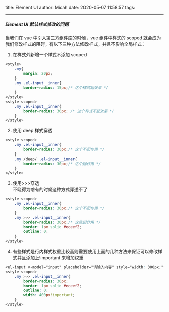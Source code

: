 title: Element UI
author: Micah
date: 2020-05-07 11:58:57
tags:

---

##### Element UI 默认样式修改的问题

当我们在 vue 中引入第三方组件库的时候，vue 组件中样式的 scoped 就会成为我们修改样式的阻碍，有以下三种方法修改样式，并且不影响全局样式：

1. 在样式外新增一个样式不添加 scoped

```scss
<style>
	.my{
		margin: 20px;
	}
	.my .el-input__inner{
		border-radius: 15px;/* 这个样式起效果 */
	}
</style>
<style scoped>
	.my .el-input__inner{
		border-radius: 30px; /* 这个样式不起效果 */
	}
</style>
```

2. 使用 deep 样式穿透

```scss
<style scoped>
	.my .el-input__inner{
		border-radius: 30px;/* 这个不起作用 */
	}
	.my /deep/ .el-input__inner{
		border-radius: 30px;/* 这个起作用 */
	}
</style>
```

3. 使用>>>穿透  
   不晓得为啥有的时候这种方式穿透不了

```scss
<style scoped>
	.my .el-input__inner{
		border-radius: 30px;/* 这个不起作用 */
	}
	.my >>> .el-input__inner{
		border-radius: 30px;/* 这些起作用 */
		border: 1px solid #eceef2;
		outline: 0;
	}
</style>
```

4. 有些样式是行内样式权重比较高则需要使用上面的几种方法来保证可以修改样式并且添加上!important 来增加权重

```scss
<el-input v-model="input" placeholder="请输入内容" style="width: 300px;"></el-input>
<style scoped>
	.my >>> .el-input__inner{
		border-radius: 30px;
		border: 1px solid #eceef2;
		outline: 0;
		width: 400px!important;
	}
</style>
```
